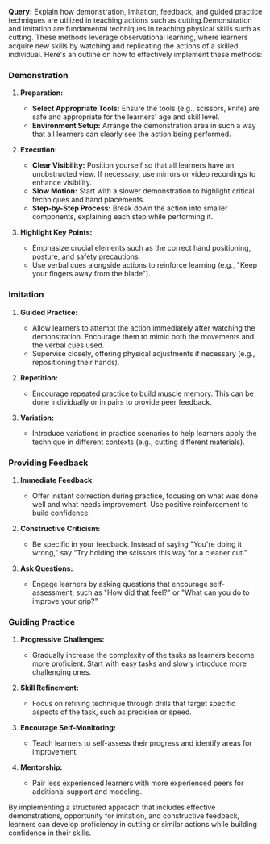 **Query:** Explain how demonstration, imitation, feedback, and guided practice techniques are utilized in teaching actions such as cutting.Demonstration and imitation are fundamental techniques in teaching physical skills such as cutting. These methods leverage observational learning, where learners acquire new skills by watching and replicating the actions of a skilled individual. Here's an outline on how to effectively implement these methods:

### Demonstration

1. **Preparation:**
   - **Select Appropriate Tools:** Ensure the tools (e.g., scissors, knife) are safe and appropriate for the learners' age and skill level.
   - **Environment Setup:** Arrange the demonstration area in such a way that all learners can clearly see the action being performed.

2. **Execution:**
   - **Clear Visibility:** Position yourself so that all learners have an unobstructed view. If necessary, use mirrors or video recordings to enhance visibility.
   - **Slow Motion:** Start with a slower demonstration to highlight critical techniques and hand placements.
   - **Step-by-Step Process:** Break down the action into smaller components, explaining each step while performing it. 

3. **Highlight Key Points:**
   - Emphasize crucial elements such as the correct hand positioning, posture, and safety precautions.
   - Use verbal cues alongside actions to reinforce learning (e.g., "Keep your fingers away from the blade").

### Imitation

1. **Guided Practice:**
   - Allow learners to attempt the action immediately after watching the demonstration. Encourage them to mimic both the movements and the verbal cues used.
   - Supervise closely, offering physical adjustments if necessary (e.g., repositioning their hands).

2. **Repetition:**
   - Encourage repeated practice to build muscle memory. This can be done individually or in pairs to provide peer feedback.

3. **Variation:**
   - Introduce variations in practice scenarios to help learners apply the technique in different contexts (e.g., cutting different materials).

### Providing Feedback

1. **Immediate Feedback:**
   - Offer instant correction during practice, focusing on what was done well and what needs improvement. Use positive reinforcement to build confidence.

2. **Constructive Criticism:**
   - Be specific in your feedback. Instead of saying "You're doing it wrong," say "Try holding the scissors this way for a cleaner cut."

3. **Ask Questions:**
   - Engage learners by asking questions that encourage self-assessment, such as "How did that feel?" or "What can you do to improve your grip?"

### Guiding Practice

1. **Progressive Challenges:**
   - Gradually increase the complexity of the tasks as learners become more proficient. Start with easy tasks and slowly introduce more challenging ones.

2. **Skill Refinement:**
   - Focus on refining technique through drills that target specific aspects of the task, such as precision or speed.

3. **Encourage Self-Monitoring:**
   - Teach learners to self-assess their progress and identify areas for improvement.

4. **Mentorship:**
   - Pair less experienced learners with more experienced peers for additional support and modeling.

By implementing a structured approach that includes effective demonstrations, opportunity for imitation, and constructive feedback, learners can develop proficiency in cutting or similar actions while building confidence in their skills.